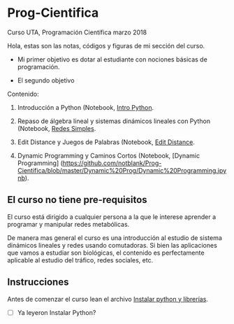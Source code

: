 # Prog-Cientifica

Curso UTA, Programación Científica marzo 2018

Hola, estas son las notas, códigos y figuras de mi sección del curso. 

- Mi primer objetivo es dotar al estudiante con nociones básicas de programación.

- El segundo objetivo 

Contenido:

  1. Introducción a Python (Notebook, [Intro Python](https://github.com/notblank/Prog-Cientifica/blob/master/Intro%20Python/Intro%20Python%20.ipynb).

  2. Repaso de álgebra lineal y sistemas dinámicos lineales con Python (Notebook, [Redes Simples](https://github.com/notblank/Prog-Cientifica/blob/master/Intro%20Python/Redes%20simples.ipynb).

  3. Edit Distance y Juegos de Palabras (Notebook, [Edit Distance](https://github.com/notblank/Prog-Cientifica/blob/master/Dynamic%20Prog/Edit%20Distance.ipynb).

  4. Dynamic Programming y Caminos Cortos (Notebook, [Dynamic Programming] (https://github.com/notblank/Prog-Cientifica/blob/master/Dynamic%20Prog/Dynamic%20Programming.ipynb).

## El curso no tiene pre-requisitos

El curso está dirigido a cualquier persona a la que le interese aprender a programar y manipular redes metabólicas. 

De manera mas general el curso es una introducción al estudio de sistema dinámicos lineales y redes usando comutadoras. Si bien las aplicaciones que vamos a estudiar son biológicas, el contenido es perfectamente aplicable al estudio del tráfico, redes sociales, etc. 

## Instrucciones

Antes de comenzar el curso lean el archivo [Instalar python y librerías](https://github.com/notblank/Curso-Redes-Met/blob/master/Instalar%20python%20y%20librer%C3%ADas.ipynb).

- [ ] Ya leyeron Instalar Python? 

